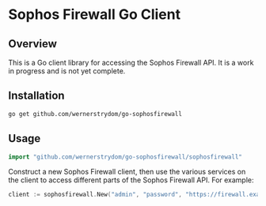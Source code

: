 # Sophos Firewall Go Client

## Overview

This is a Go client library for accessing the Sophos Firewall API. It is a work in progress and is not yet complete.

## Installation

```bash
go get github.com/wernerstrydom/go-sophosfirewall
```

## Usage

```go
import "github.com/wernerstrydom/go-sophosfirewall/sophosfirewall"
```

Construct a new Sophos Firewall client, then use the various services on the client to
access different parts of the Sophos Firewall API. For example:

```go
client := sophosfirewall.New("admin", "password", "https://firewall.example.com:4444/webconsole/APIController")
```
